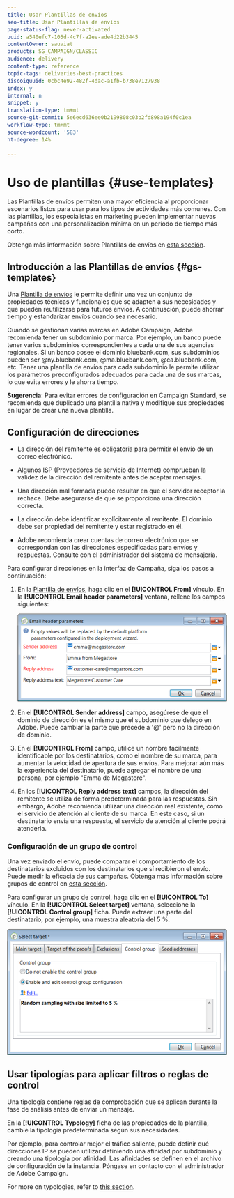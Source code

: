 ```yaml
---
title: Usar Plantillas de envíos
seo-title: Usar Plantillas de envíos
page-status-flag: never-activated
uuid: a540efc7-105d-4c7f-a2ee-ade4d22b3445
contentOwner: sauviat
products: SG_CAMPAIGN/CLASSIC
audience: delivery
content-type: reference
topic-tags: deliveries-best-practices
discoiquuid: 0cbc4e92-482f-4dac-a1fb-b738e7127938
index: y
internal: n
snippet: y
translation-type: tm+mt
source-git-commit: 5e6ecd636ee0b2199808c03b2fd898a194f0c1ea
workflow-type: tm+mt
source-wordcount: '583'
ht-degree: 14%

---
```



# Uso de plantillas {#use-templates}

Las Plantillas de envíos permiten una mayor eficiencia al proporcionar escenarios listos para usar para los tipos de actividades más comunes. Con las plantillas, los especialistas en marketing pueden implementar nuevas campañas con una personalización mínima en un período de tiempo más corto.

Obtenga más información sobre Plantillas de envíos en [esta sección](../../delivery/using/creating-a-delivery-template.md).

## Introducción a las Plantillas de envíos {#gs-templates}

Una [Plantilla de envíos](../../delivery/using/creating-a-delivery-template.md) le permite definir una vez un conjunto de propiedades técnicas y funcionales que se adapten a sus necesidades y que pueden reutilizarse para futuros envíos. A continuación, puede ahorrar tiempo y estandarizar envíos cuando sea necesario.

Cuando se gestionan varias marcas en Adobe Campaign, Adobe recomienda tener un subdominio por marca. Por ejemplo, un banco puede tener varios subdominios correspondientes a cada una de sus agencias regionales. Si un banco posee el dominio bluebank.com, sus subdominios pueden ser @ny.bluebank.com, @ma.bluebank.com, @ca.bluebank.com, etc. Tener una plantilla de envíos para cada subdominio le permite utilizar los parámetros preconfigurados adecuados para cada una de sus marcas, lo que evita errores y le ahorra tiempo.

**Sugerencia**:  Para evitar errores de configuración en Campaign Standard, se recomienda que duplicado una plantilla nativa y modifique sus propiedades en lugar de crear una nueva plantilla.

## Configuración de direcciones

* La dirección del remitente es obligatoria para permitir el envío de un correo electrónico.

* Algunos ISP (Proveedores de servicio de Internet) comprueban la validez de la dirección del remitente antes de aceptar mensajes.

* Una dirección mal formada puede resultar en que el servidor receptor la rechace. Debe asegurarse de que se proporciona una dirección correcta.

* La dirección debe identificar explícitamente al remitente. El dominio debe ser propiedad del remitente y estar registrado en él.

* Adobe recomienda crear cuentas de correo electrónico que se correspondan con las direcciones especificadas para envíos y respuestas. Consulte con el administrador del sistema de mensajería.

Para configurar direcciones en la interfaz de Campaña, siga los pasos a continuación:

1. En la [Plantilla de envíos](../../delivery/using/creating-a-delivery-template.md), haga clic en el **[!UICONTROL From]** vínculo. En la **[!UICONTROL Email header parameters]** ventana, rellene los campos siguientes:

   ![](assets/d_best_practices_email_header.png)

1. En el **[!UICONTROL Sender address]** campo, asegúrese de que el dominio de dirección es el mismo que el subdominio que delegó en Adobe. Puede cambiar la parte que precede a &#39;@&#39; pero no la dirección de dominio.

1. En el **[!UICONTROL From]** campo, utilice un nombre fácilmente identificable por los destinatarios, como el nombre de su marca, para aumentar la velocidad de apertura de sus envíos. Para mejorar aún más la experiencia del destinatario, puede agregar el nombre de una persona, por ejemplo &quot;Emma de Megastore&quot;.

1. En los **[!UICONTROL Reply address text]** campos, la dirección del remitente se utiliza de forma predeterminada para las respuestas. Sin embargo, Adobe recomienda utilizar una dirección real existente, como el servicio de atención al cliente de su marca. En este caso, si un destinatario envía una respuesta, el servicio de atención al cliente podrá atenderla.

### Configuración de un grupo de control

Una vez enviado el envío, puede comparar el comportamiento de los destinatarios excluidos con los destinatarios que sí recibieron el envío. Puede medir la eficacia de sus campañas. Obtenga más información sobre grupos de control en [esta sección](../../campaign/using/marketing-campaign-deliveries.md#defining-a-control-group).

Para configurar un grupo de control, haga clic en el **[!UICONTROL To]** vínculo. En la **[!UICONTROL Select target]** ventana, seleccione la **[!UICONTROL Control group]** ficha. Puede extraer una parte del destinatario, por ejemplo, una muestra aleatoria del 5 %.

![](assets/d_best_practices_control_group.png)

## Usar tipologías para aplicar filtros o reglas de control

Una tipología contiene reglas de comprobación que se aplican durante la fase de análisis antes de enviar un mensaje.

En la **[!UICONTROL Typology]** ficha de las propiedades de la plantilla, cambie la tipología predeterminada según sus necesidades.

Por ejemplo, para controlar mejor el tráfico saliente, puede definir qué direcciones IP se pueden utilizar definiendo una afinidad por subdominio y creando una tipología por afinidad. Las afinidades se definen en el archivo de configuración de la instancia. Póngase en contacto con el administrador de Adobe Campaign.

For more on typologies, refer to [this section](../../campaign/using/about-campaign-typologies.md).
